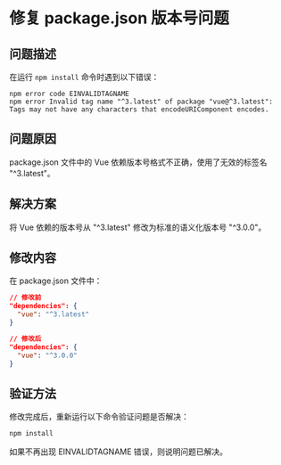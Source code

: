 # 修复 package.json 版本号问题

## 问题描述

在运行 `npm install` 命令时遇到以下错误：

```
npm error code EINVALIDTAGNAME
npm error Invalid tag name "^3.latest" of package "vue@^3.latest": Tags may not have any characters that encodeURIComponent encodes.
```

## 问题原因

package.json 文件中的 Vue 依赖版本号格式不正确，使用了无效的标签名 "^3.latest"。

## 解决方案

将 Vue 依赖的版本号从 "^3.latest" 修改为标准的语义化版本号 "^3.0.0"。

## 修改内容

在 package.json 文件中：

```json
// 修改前
"dependencies": {
  "vue": "^3.latest"
}

// 修改后
"dependencies": {
  "vue": "^3.0.0"
}
```

## 验证方法

修改完成后，重新运行以下命令验证问题是否解决：

```bash
npm install
```

如果不再出现 EINVALIDTAGNAME 错误，则说明问题已解决。